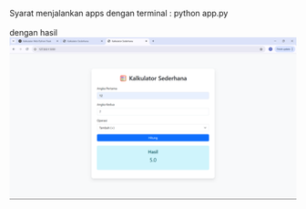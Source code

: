 Syarat menjalankan apps dengan terminal : python app.py 
<br>
<br>dengan hasil ![Alt Text](Kalkulator/hasilImage/kalkulator.png)
<br>

